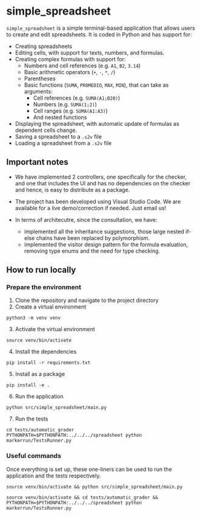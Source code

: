 # simple_spreadsheet

`simple_spreadsheet` is a simple terminal-based application that allows users to create and edit spreadsheets. It is coded in Python and has support for:

- Creating spreadsheets
- Editing cells, with support for texts, numbers, and formulas.
- Creating complex formulas with support for:
  - Numbers and cell references (e.g. `A1`, `B2`, `3.14`)
  - Basic arithmetic operators (`+`, `-`, `*`, `/`)
  - Parentheses
  - Basic functions (`SUMA`, `PROMEDIO`, `MAX`, `MIN`), that can take as arguments:
    - Cell references (e.g. `SUMA(A1;B20)`)
    - Numbers (e.g. `SUMA(1;2)`)
    - Cell ranges (e.g. `SUMA(A1:A3)`)
    - And nested functions
- Displaying the spreadsheet, with automatic update of formulas as dependent cells change.
- Saving a spreadsheet to a `.s2v` file
- Loading a spreadsheet from a `.s2v` file

## Important notes

- We have implemented 2 controllers, one specifically for the checker, and one that includes the UI and has no dependencies on the checker and hence, is easy to distribute as a package.

- The project has been developed using Visual Studio Code. We are available for a live demo/correction if needed. Just email us!

- In terms of architecutre, since the consultation, we have:
  - implemented all the inheritance suggestions, those large nested if-else chains have been replaced by polymorphism.
  - implemented the visitor design pattern for the formula evaluation, removing type enums and the need for type checking.

## How to run locally

### Prepare the environment

1. Clone the repository and navigate to the project directory
2. Create a virtual environment

```
python3 -m venv venv
```

3. Activate the virtual environment

```
source venv/bin/activate
```

4. Install the dependencies

```
pip install -r requirements.txt
```

5. Install as a package

```
pip install -e .
```

6. Run the application

```
python src/simple_spreadsheet/main.py
```

7. Run the tests

```
cd tests/automatic_grader
PYTHONPATH=$PYTHONPATH:../../../spreadsheet python markerrun/TestsRunner.py
```

### Useful commands

Once everything is set up, these one-liners can be used to run the application and the tests respectively.

```
source venv/bin/activate && python src/simple_spreadsheet/main.py
```

```
source venv/bin/activate && cd tests/automatic_grader && PYTHONPATH=$PYTHONPATH:../../../spreadsheet python markerrun/TestsRunner.py
```
